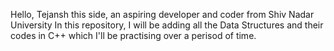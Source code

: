 Hello,
Tejansh this side, an aspiring developer and coder from Shiv Nadar University
In this repository, I will be adding all the Data Structures and their codes in C++ which I'll be practising over a perisod of time. 

